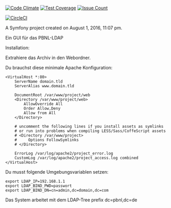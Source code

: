 [![Code Climate](https://codeclimate.com/github/pbnl/pbnl-ldap-gui/badges/gpa.svg)](https://codeclimate.com/github/pbnl/pbnl-ldap-gui)
[![Test Coverage](https://codeclimate.com/github/pbnl/pbnl-ldap-gui/badges/coverage.svg)](https://codeclimate.com/github/pbnl/pbnl-ldap-gui/coverage)
[![Issue Count](https://codeclimate.com/github/pbnl/pbnl-ldap-gui/badges/issue_count.svg)](https://codeclimate.com/github/pbnl/pbnl-ldap-gui)

[![CircleCI](https://circleci.com/gh/pbnl/pbnl-ldap-gui.svg?style=svg)](https://circleci.com/gh/pbnl/pbnl-ldap-gui)


A Symfony project created on August 1, 2016, 11:07 pm.

Ein GUI für das PBNL-LDAP

Installation:

Extrahiere das Archiv in den Webordner.

Du brauchst diese minimale Apache Konfiguration:
```
<VirtualHost *:80>
    ServerName domain.tld
    ServerAlias www.domain.tld

    DocumentRoot /var/www/project/web
    <Directory /var/www/project/web>
        AllowOverride All
        Order Allow,Deny
        Allow from All
    </Directory>

    # uncomment the following lines if you install assets as symlinks
    # or run into problems when compiling LESS/Sass/CoffeScript assets
    # <Directory /var/www/project>
    #     Options FollowSymlinks
    # </Directory>

    ErrorLog /var/log/apache2/project_error.log
    CustomLog /var/log/apache2/project_access.log combined
</VirtualHost>
```
Du musst folgende Umgebungsvariablen setzen:
```
export LDAP_IP=192.168.1.1
export LDAP_BIND_PWD=passwort
export LDAP_BIND_DN=cn=admin,dc=domain,dc=com
```
Das System arbeitet mit dem LDAP-Tree prefix dc=pbnl,dc=de
